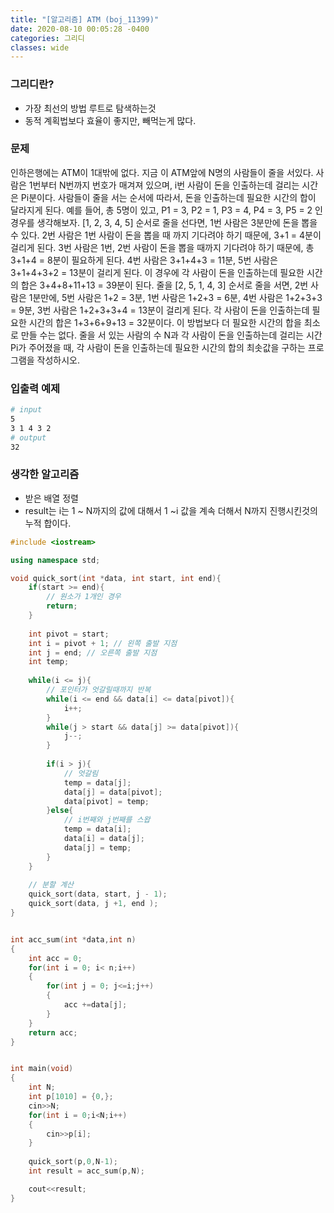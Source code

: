 ```yaml
---
title: "[알고리즘] ATM (boj_11399)"
date: 2020-08-10 00:05:28 -0400
categories: 그리디
classes: wide
---
```


### 그리디란?
- 가장 최선의 방법 루트로 탐색하는것
- 동적 계획법보다 효율이 좋지만, 빼먹는게 많다.

### 문제
인하은행에는 ATM이 1대밖에 없다. 지금 이 ATM앞에 N명의 사람들이 줄을 서있다. 사람은 1번부터 N번까지 번호가 매겨져 있으며, i번 사람이 돈을 인출하는데 걸리는 시간은 Pi분이다.
사람들이 줄을 서는 순서에 따라서, 돈을 인출하는데 필요한 시간의 합이 달라지게 된다. 예를 들어, 총 5명이 있고, P1 = 3, P2 = 1, P3 = 4, P4 = 3, P5 = 2 인 경우를 생각해보자. [1, 2, 3, 4, 5] 순서로 줄을 선다면, 1번 사람은 3분만에 돈을 뽑을 수 있다. 2번 사람은 1번 사람이 돈을 뽑을 때 까지 기다려야 하기 때문에, 3+1 = 4분이 걸리게 된다. 3번 사람은 1번, 2번 사람이 돈을 뽑을 때까지 기다려야 하기 때문에, 총 3+1+4 = 8분이 필요하게 된다. 4번 사람은 3+1+4+3 = 11분, 5번 사람은 3+1+4+3+2 = 13분이 걸리게 된다. 이 경우에 각 사람이 돈을 인출하는데 필요한 시간의 합은 3+4+8+11+13 = 39분이 된다.
줄을 [2, 5, 1, 4, 3] 순서로 줄을 서면, 2번 사람은 1분만에, 5번 사람은 1+2 = 3분, 1번 사람은 1+2+3 = 6분, 4번 사람은 1+2+3+3 = 9분, 3번 사람은 1+2+3+3+4 = 13분이 걸리게 된다. 각 사람이 돈을 인출하는데 필요한 시간의 합은 1+3+6+9+13 = 32분이다. 이 방법보다 더 필요한 시간의 합을 최소로 만들 수는 없다.
줄을 서 있는 사람의 수 N과 각 사람이 돈을 인출하는데 걸리는 시간 Pi가 주어졌을 때, 각 사람이 돈을 인출하는데 필요한 시간의 합의 최솟값을 구하는 프로그램을 작성하시오.

### 입출력 예제
```bash
# input
5
3 1 4 3 2
# output
32
```
### 생각한 알고리즘

- 받은 배열 정렬
- result는 i는 1 ~ N까지의 값에 대해서 1 ~i 값을 계속 더해서 N까지 진행시킨것의 누적 합이다.

```cpp
#include <iostream>

using namespace std;

void quick_sort(int *data, int start, int end){
    if(start >= end){
        // 원소가 1개인 경우
        return; 
    }
    
    int pivot = start;
    int i = pivot + 1; // 왼쪽 출발 지점 
    int j = end; // 오른쪽 출발 지점
    int temp;
    
    while(i <= j){
        // 포인터가 엇갈릴때까지 반복
        while(i <= end && data[i] <= data[pivot]){
            i++;
        }
        while(j > start && data[j] >= data[pivot]){
            j--;
        }
        
        if(i > j){
            // 엇갈림
            temp = data[j];
            data[j] = data[pivot];
            data[pivot] = temp;
        }else{
            // i번째와 j번째를 스왑
            temp = data[i];
            data[i] = data[j];
            data[j] = temp;
        }
    } 
    
    // 분할 계산
    quick_sort(data, start, j - 1);
    quick_sort(data, j +1, end );
}


int acc_sum(int *data,int n)
{
    int acc = 0;
    for(int i = 0; i< n;i++)
    {
        for(int j = 0; j<=i;j++)
        {
            acc +=data[j];
        }
    }
    return acc;
}


int main(void)
{
    int N;
    int p[1010] = {0,};
    cin>>N;
    for(int i = 0;i<N;i++)
    {
        cin>>p[i];
    }
    
    quick_sort(p,0,N-1);
    int result = acc_sum(p,N);

    cout<<result;
}
```